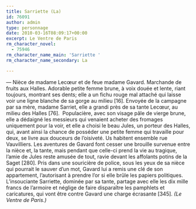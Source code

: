 ```yaml
---
title: Sarriette (La)
id: 76091
author: admin
type: personnage
date: 2010-03-16T08:09:17+00:00
excerpt: Le Ventre de Paris
rm_character_novel:
  - 75946
rm_character_name_main: 'Sarriette '
rm_character_name_secondary: La

---
```

— Nièce de madame Lecœur et de feue madame Gavard. Marchande de fruits aux Halles. Adorable petite femme brune, à voix douée et lente, riant toujours, montrant ses dents; elle a un fichu rouge mal attaché qui laisse voir une ligne blanche de sa gorge au milieu [16]. Envoyée de la campagne par sa mère, madame Sarriet, elle a grandi près de sa tante Lecœur, au milieu des Halles [76].  Populacière, avec son visage pâle de vierge brune, elle a dédaigné les messieurs qui venaient acheter des fromages uniquement pour la voir, et elle a choisi le beau Jules, un porteur des Halles, qui, avant ainsi la chance de posséder une petite femme qui travaille pour deux, se livre aux douceurs de l&rsquo;oisiveté. Us habitent ensemble rue Vauvilliers. Les aventures de Gavard font cesser une brouille survenue entre la nièce et, la tante, mais pendant que celle-ci prend la vie au tragique, l&rsquo;amie de Jules reste amusée de tout, ravie devant les affolants potins de la Saget [280]. Pris dans une souricière de police, sous les yeux de sa nièce qui pourrait le sauver d&rsquo;un mot, Gavard lui a remis une clé de son appartement, l&rsquo;autorisant à prendre l&rsquo;or si elle brûle les papiers politiques. L&rsquo;insouciante Sarriette, dominée par sa tante, partage avec elle les dix mille francs de l&rsquo;armoire et néglige de faire disparaître les pamphlets et caricatures, qui vont être contre Gavard une charge écrasante [345]. _(Le Ventre de Paris.)_